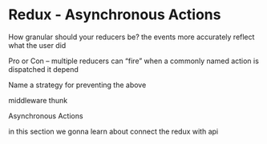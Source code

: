 # Redux - Asynchronous Actions

How granular should your reducers be? 
 the events more accurately reflect what the user did 

Pro or Con – multiple reducers can “fire” when a commonly named action is dispatched
it depend 

Name a strategy for preventing the above

middleware thunk 


Asynchronous Actions 


in this section we gonna learn about connect the redux with api
